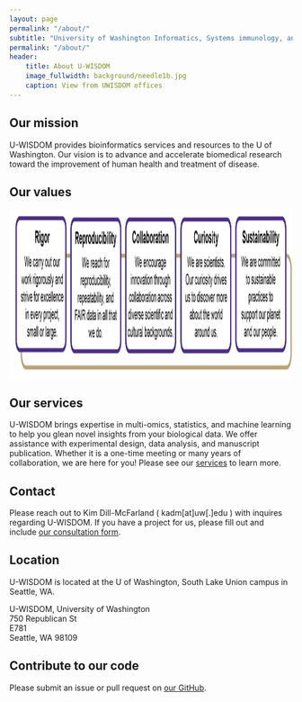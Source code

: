 ```yaml
---
layout: page
permalink: "/about/"
subtitle: "University of Washington Informatics, Systems immunology, and Data Omics in Medicine"
permalink: "/about/"
header:
    title: About U-WISDOM
    image_fullwidth: background/needle1b.jpg
    caption: View from UWISDOM offices
---
```


## Our mission

U-WISDOM provides bioinformatics services and resources to the U of Washington. Our vision is to advance and accelerate biomedical research toward the improvement of human health and treatment of disease.

## Our values

<img height="300px" class="center-block" src="https://github.com/U-WISDOM/u-wisdom.github.io/blob/gh-pages/images/values.png?raw=true">

## Our services

U-WISDOM brings expertise in multi-omics, statistics, and machine learning to help you glean novel insights from your biological data. We offer assistance with experimental design, data analysis, and manuscript publication. Whether it is a one-time meeting or many years of collaboration, we are here for you! Please see our <a href="/services">services</a> to learn more.

## Contact

Please reach out to Kim Dill-McFarland ( kadm[at]uw[.]edu ) with inquires regarding U-WISDOM. If you have a project for us, please fill out and include <a href="/forms/UWISDOM_consult_form.pdf" download>our consultation form</a>.

## Location

U-WISDOM is located at the U of Washington, South Lake Union campus in Seattle, WA.

U-WISDOM, University of Washington  
750 Republican St  
E781  
Seattle, WA 98109 

## Contribute to our code

Please submit an issue or pull request on <a href="https://github.com/U-WISDOM">our GitHub</a>.
